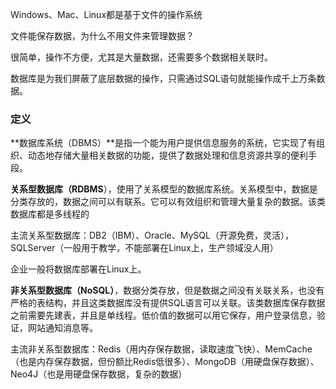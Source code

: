 Windows、Mac、Linux都是基于文件的操作系统

文件能保存数据，为什么不用文件来管理数据？

很简单，操作不方便，尤其是大量数据，还需要多个数据相关联时。

数据库是为我们屏蔽了底层数据的操作，只需通过SQL语句就能操作成千上万条数据。

### 定义

**数据库系统（DBMS）**是指一个能为用户提供信息服务的系统，它实现了有组织、动态地存储大量相关数据的功能，提供了数据处理和信息资源共享的便利手段。

**关系型数据库（RDBMS**），使用了关系模型的数据库系统。关系模型中，数据是分类存放的，数据之间可以有联系。它可以有效组织和管理大量复杂的数据。该类数据库都是多线程的

主流关系型数据库：DB2（IBM）、Oracle、MySQL（开源免费，灵活），SQLServer（一般用于教学，不能部署在Linux上，生产领域没人用）

企业一般将数据库部署在Linux上。

**非关系型数据库（NoSQL）**，数据分类存放，但是数据之间没有关联关系，也没有严格的表结构，并且这类数据库没有提供SQL语言可以关联。该类数据库保存数据之前需要先建表，并且是单线程。低价值的数据可以用它保存，用户登录信息，验证，网站通知消息等。

主流非关系型数据库：Redis（用内存保存数据，读取速度飞快）、MemCache（也是内存保存数据，但份额比Redis低很多）、MongoDB（用硬盘保存数据）、Neo4J（也是用硬盘保存数据，复杂的数据）


